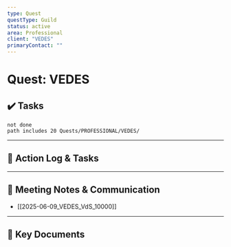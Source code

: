 ```yaml
---
type: Quest
questType: Guild
status: active
area: Professional
client: "VEDES"
primaryContact: ""
---
```


# Quest: VEDES

## ✔️ Tasks

```tasks
not done
path includes 20 Quests/PROFESSIONAL/VEDES/
```

---

## 📝 Action Log & Tasks


---
## 💬 Meeting Notes & Communication
- [[2025-06-09_VEDES_VdS_10000]]

---
## 📎 Key Documents
